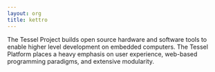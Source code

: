 ```yaml
---
layout: org
title: kettro
---
```

The Tessel Project builds open source hardware and software tools to enable higher level development on embedded computers. The Tessel Platform places a heavy emphasis on user experience, web-based programming paradigms, and extensive modularity.
